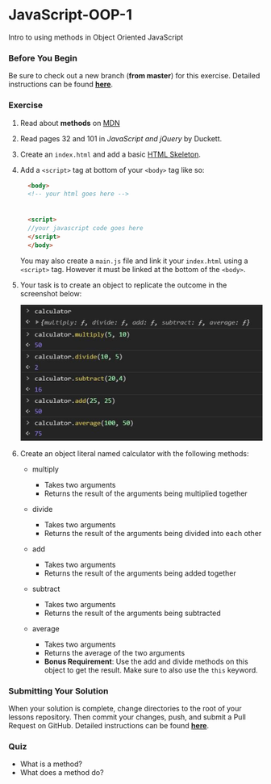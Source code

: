 # JavaScript-OOP-1

Intro to using methods in Object Oriented JavaScript

### Before You Begin

Be sure to check out a new branch (**from master**) for this exercise. Detailed instructions can be found [**here**](../../guides/before-each-exercise.md).

### Exercise


1. Read about **methods** on [MDN](https://developer.mozilla.org/en-US/docs/Web/JavaScript/Reference/Functions/Method_definitions)
1. Read pages 32 and 101 in _JavaScript and jQuery_ by Duckett.
1. Create an `index.html` and add a basic [HTML Skeleton](../html-skeleton/README.md).

1. Add a `<script>` tag at bottom of your `<body>` tag like so:

    ```html
      <body>
      <!-- your html goes here -->


      <script>
      //your javascript code goes here
      </script>
      </body>
    ```

    You may also create a `main.js` file and link it your `index.html` using a `<script>` tag.  However it must be linked at the bottom of the `<body>`.

1. Your task is to create an object to replicate the outcome in the screenshot below:

    <p align="center">
      <img src="images/js-oop-1-1.JPG" alt="jdc-2">
    </p>

1. Create an object literal named calculator with the following methods:

    -  multiply
        -  Takes two arguments
        -  Returns the result of the arguments being multiplied together

    -  divide
        -  Takes two arguments
        -  Returns the result of the arguments being divided into each other

    -  add
        -  Takes two arguments
        -  Returns the result of the arguments being added together

    -  subtract
        -  Takes two arguments
        -  Returns the result of the arguments being subtracted

    -  average
        -  Takes two arguments
        -  Returns the average of the two arguments
        -  **Bonus Requirement**:
            Use the add and divide methods on this object to get the result.  Make sure to also use the `this` keyword.

### Submitting Your Solution

When your solution is complete, change directories to the root of your lessons repository. Then commit your changes, push, and submit a Pull Request on GitHub. Detailed instructions can be found [**here**](../../guides/after-each-exercise.md).

### Quiz

- What is a method?
- What does a method do?
